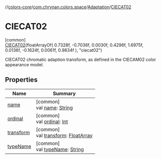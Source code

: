 //[colors-core](../../../../index.md)/[com.chrynan.colors.space](../../index.md)/[Adaptation](../index.md)/[CIECAT02](index.md)

# CIECAT02

[common]\
[CIECAT02](index.md)(floatArrayOf(
            0.7328f, -0.7036f, 0.0030f,
            0.4296f, 1.6975f, 0.0136f,
            -0.1624f, 0.0061f, 0.9834f
        ), "ciecat02")

CIECAT02 chromatic adaption transform, as defined in the CIECAM02 color appearance model.

## Properties

| Name | Summary |
|---|---|
| [name](../../-render-intent/-p-e-r-c-e-p-t-u-a-l/index.md#-372974862%2FProperties%2F1346026436) | [common]<br>val [name](../../-render-intent/-p-e-r-c-e-p-t-u-a-l/index.md#-372974862%2FProperties%2F1346026436): [String](https://kotlinlang.org/api/latest/jvm/stdlib/kotlin/-string/index.html) |
| [ordinal](../../-render-intent/-p-e-r-c-e-p-t-u-a-l/index.md#-739389684%2FProperties%2F1346026436) | [common]<br>val [ordinal](../../-render-intent/-p-e-r-c-e-p-t-u-a-l/index.md#-739389684%2FProperties%2F1346026436): [Int](https://kotlinlang.org/api/latest/jvm/stdlib/kotlin/-int/index.html) |
| [transform](../transform.md) | [common]<br>val [transform](../transform.md): [FloatArray](https://kotlinlang.org/api/latest/jvm/stdlib/kotlin/-float-array/index.html) |
| [typeName](../type-name.md) | [common]<br>val [typeName](../type-name.md): [String](https://kotlinlang.org/api/latest/jvm/stdlib/kotlin/-string/index.html) |
